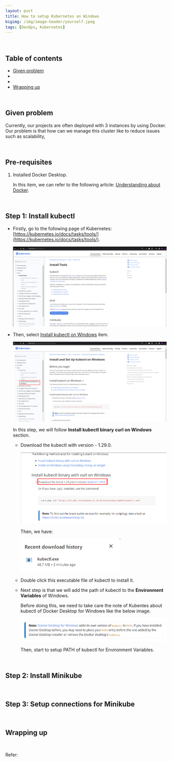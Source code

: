 ```yaml
---
layout: post
title: How to setup Kubernetes on Windows
bigimg: /img/image-header/yourself.jpeg
tags: [DevOps, Kubernetes]
---
```




<br>

## Table of contents
- [Given problem](#given-problem)
- []()
- []()
- [Wrapping up](#wrapping-up)


<br>

## Given problem

Currently, our projects are often deployed with 3 instances by using Docker. Our problem is that how can we manage this cluster like to reduce issues such as scalability, 




<br>

## Pre-requisites

1. Installed Docker Desktop.

    In this item, we can refer to the following article: [Understanding about Docker](https://ducmanhphan.github.io/2020-05-07-understanding-about-docker/#how-to-setup-docker).


<br>

## Step 1: Install kubectl

- Firstly, go to the following page of Kubernetes: [https://kubernetes.io/docs/tasks/tools/](https://kubernetes.io/docs/tasks/tools/).

    ![](../../../img/devops/container-orchestrator/kubenetes/setup/kubernetes-1.png)

- Then, select [Install kubectl on Windows](https://kubernetes.io/docs/tasks/tools/install-kubectl-windows/) item.

    ![](../../../img/devops/container-orchestrator/kubenetes/setup/kubernetes-2.png)

    In this step, we will follow **Install kubectl binary curl on Windows** section.

    - Download the kubectl with version - 1.29.0.

        ![](../../../img/devops/container-orchestrator/kubenetes/setup/kubernetes-3.png)

        Then, we have:

        ![](../../../img/devops/container-orchestrator/kubenetes/setup/kubernetes-4.png)

    - Double click this executable file of kubectl to install it.

        

    - Next step is that we will add the path of kubectl to the **Environment Variables** of Windows.

        Before doing this, we need to take care the note of Kubentes about kubectl of Docker Desktop for Windows like the below image.

        ![](../../../img/devops/container-orchestrator/kubenetes/setup/kubernetes-5.png)

        Then, start to setup PATH of kubectl for Environment Variables.




<br>

## Step 2: Install Minikube






<br>

## Step 3: Setup connections for Minikube





<br>

## Wrapping up




<br>

Refer:

[]()
